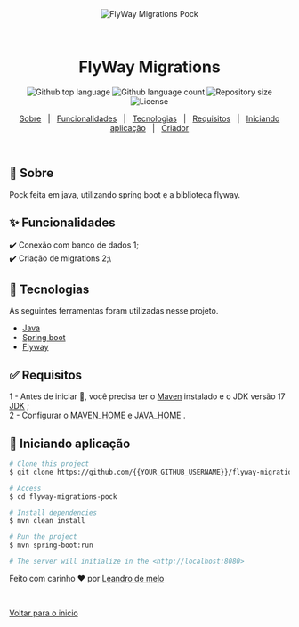 <div align="center" id="top"> 
  <img src="./.github/app.gif" alt="FlyWay Migrations Pock" />

  &#xa0;

  <!-- <a href="https://flywaymigrationspock.netlify.app">Demo</a> -->
</div>

<h1 align="center">FlyWay Migrations</h1>

<p align="center">
  <img alt="Github top language" src="https://img.shields.io/github/languages/top/{{YOUR_GITHUB_USERNAME}}/flyway-migrations-pock?color=56BEB8">

  <img alt="Github language count" src="https://img.shields.io/github/languages/count/{{YOUR_GITHUB_USERNAME}}/flyway-migrations-pock?color=56BEB8">

  <img alt="Repository size" src="https://img.shields.io/github/repo-size/{{YOUR_GITHUB_USERNAME}}/flyway-migrations-pock?color=56BEB8">

  <img alt="License" src="https://img.shields.io/github/license/{{YOUR_GITHUB_USERNAME}}/flyway-migrations-pock?color=56BEB8">

  <!-- <img alt="Github issues" src="https://img.shields.io/github/issues/{{YOUR_GITHUB_USERNAME}}/flyway-migrations-pock?color=56BEB8" /> -->

  <!-- <img alt="Github forks" src="https://img.shields.io/github/forks/{{YOUR_GITHUB_USERNAME}}/flyway-migrations-pock?color=56BEB8" /> -->

  <!-- <img alt="Github stars" src="https://img.shields.io/github/stars/{{YOUR_GITHUB_USERNAME}}/flyway-migrations-pock?color=56BEB8" /> -->
</p>

<!-- Status -->

<!-- <h4 align="center"> 
	🚧  FlyWay Migrations Pock 🚀 Under construction...  🚧
</h4> 

<hr> -->

<p align="center">
  <a href="#dart-about">Sobre</a> &#xa0; | &#xa0; 
  <a href="#sparkles-features">Funcionalidades</a> &#xa0; | &#xa0;
  <a href="#rocket-technologies">Tecnologias</a> &#xa0; | &#xa0;
  <a href="#white_check_mark-requirements">Requisitos</a> &#xa0; | &#xa0;
  <a href="#checkered_flag-starting">Iniciando aplicação</a> &#xa0; | &#xa0;
  <a href="https://github.com/leandroJava67" target="_blank">Criador</a>
</p>

<br>

## :dart: Sobre ##

Pock feita em java, utilizando spring boot e a biblioteca flyway.

## :sparkles: Funcionalidades ##

:heavy_check_mark: Conexão com banco de dados 1;\
:heavy_check_mark: Criação de migrations 2;\

## :rocket: Tecnologias ##

As seguintes ferramentas foram utilizadas nesse projeto.

- [Java](https://openjdk.org/)
- [Spring boot](https://spring.io/projects/spring-boot)
- [Flyway](https://www.red-gate.com/products/flyway/community/)

## :white_check_mark: Requisitos ##
1 - Antes de iniciar :checkered_flag:, você precisa ter o [Maven](https://maven.apache.org/) instalado e o JDK versão 17 [JDK](https://jdk.java.net/archive/) ;\
2 - Configurar o [MAVEN_HOME](https://medium.com/beelabacademy/configurando-vari%C3%A1veis-de-ambiente-java-home-e-maven-home-no-windows-e-unix-d9461f783c26) e [JAVA_HOME](https://www.baeldung.com/linux/path-variable)
.

## :checkered_flag: Iniciando aplicação ##

```bash
# Clone this project
$ git clone https://github.com/{{YOUR_GITHUB_USERNAME}}/flyway-migrations-pock

# Access
$ cd flyway-migrations-pock

# Install dependencies
$ mvn clean install

# Run the project
$ mvn spring-boot:run

# The server will initialize in the <http://localhost:8080>
```

Feito com carinho :heart: por <a href="https://github.com/leandroJava67" target="_blank">Leandro de melo</a>

&#xa0;

<a href="#top">Voltar para o inicio</a>
